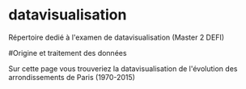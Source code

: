 # datavisualisation
Répertoire dedié à l'examen de datavisualisation (Master 2 DEFI)

#Origine et traitement des données


Sur cette page vous trouveriez la datavisualisation de l'évolution des arrondissements de Paris (1970-2015)

<div class="flourish-embed flourish-chart" data-src="visualisation/4874798"><script src="https://public.flourish.studio/resources/embed.js"></script></div>

